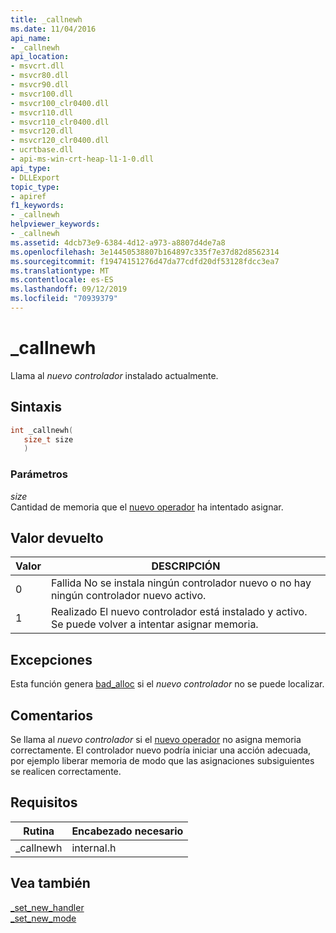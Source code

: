 ```yaml
---
title: _callnewh
ms.date: 11/04/2016
api_name:
- _callnewh
api_location:
- msvcrt.dll
- msvcr80.dll
- msvcr90.dll
- msvcr100.dll
- msvcr100_clr0400.dll
- msvcr110.dll
- msvcr110_clr0400.dll
- msvcr120.dll
- msvcr120_clr0400.dll
- ucrtbase.dll
- api-ms-win-crt-heap-l1-1-0.dll
api_type:
- DLLExport
topic_type:
- apiref
f1_keywords:
- _callnewh
helpviewer_keywords:
- _callnewh
ms.assetid: 4dcb73e9-6384-4d12-a973-a8807d4de7a8
ms.openlocfilehash: 3e14450538807b164897c335f7e37d82d8562314
ms.sourcegitcommit: f19474151276d47da77cdfd20df53128fdcc3ea7
ms.translationtype: MT
ms.contentlocale: es-ES
ms.lasthandoff: 09/12/2019
ms.locfileid: "70939379"
---
```

# <a name="_callnewh"></a>_callnewh

Llama al *nuevo controlador* instalado actualmente.

## <a name="syntax"></a>Sintaxis

```cpp
int _callnewh(
   size_t size
   )
```

### <a name="parameters"></a>Parámetros

*size*<br/>
Cantidad de memoria que el [nuevo operador](../../cpp/new-operator-cpp.md) ha intentado asignar.

## <a name="return-value"></a>Valor devuelto

|Valor|DESCRIPCIÓN|
|-----------|-----------------|
|0|Fallida No se instala ningún controlador nuevo o no hay ningún controlador nuevo activo.|
|1|Realizado El nuevo controlador está instalado y activo. Se puede volver a intentar asignar memoria.|

## <a name="exceptions"></a>Excepciones

Esta función genera [bad_alloc](../../standard-library/bad-alloc-class.md) si el *nuevo controlador* no se puede localizar.

## <a name="remarks"></a>Comentarios

Se llama al *nuevo controlador* si el [nuevo operador](../../cpp/new-operator-cpp.md) no asigna memoria correctamente. El controlador nuevo podría iniciar una acción adecuada, por ejemplo liberar memoria de modo que las asignaciones subsiguientes se realicen correctamente.

## <a name="requirements"></a>Requisitos

|Rutina|Encabezado necesario|
|-------------|---------------------|
|_callnewh|internal.h|

## <a name="see-also"></a>Vea también

[_set_new_handler](set-new-handler.md)<br/>
[_set_new_mode](set-new-mode.md)<br/>
